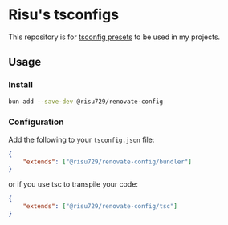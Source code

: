 # Risu's tsconfigs

This repository is for [tsconfig presets](https://www.typescriptlang.org/docs/handbook/tsconfig-json.html) to be used in my projects.

## Usage

### Install

```bash
bun add --save-dev @risu729/renovate-config
```

### Configuration

Add the following to your `tsconfig.json` file:

```json
{
	"extends": ["@risu729/renovate-config/bundler"]
}
```

or if you use tsc to transpile your code:

```json
{
	"extends": ["@risu729/renovate-config/tsc"]
}
```
